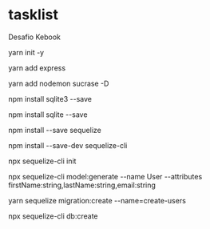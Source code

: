 # tasklist

<p>Desafio Kebook</p>

<p>yarn init -y</p>
<p>yarn add express</p>
<p>yarn add nodemon sucrase -D</p>
<p>npm install sqlite3 --save</p>
<p>npm install sqlite --save</p>
<p>npm install --save sequelize </p>
<p>npm install --save-dev sequelize-cli</p>
<p>npx sequelize-cli init</p>
<p>npx sequelize-cli model:generate --name User --attributes firstName:string,lastName:string,email:string</p>
<p>yarn sequelize migration:create --name=create-users</p>
<p>npx sequelize-cli db:create </p>
